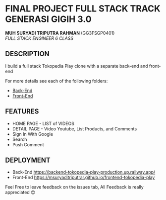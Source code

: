 # FINAL PROJECT FULL STACK TRACK GENERASI GIGIH 3.0

**MUH SURYADI TRIPUTRA RAHMAN** (GG3FSGP0401) <br>
*FULL STACK ENGINEER 6 CLASS*

## DESCRIPTION

I build a full stack Tokopedia Play clone with a separate back-end and front-end

For more details see each of the following folders:

* [Back-End](./back-end/)
* [Front-End](./front-end/)


## FEATURES

* HOME PAGE - LIST of VIDEOS
* DETAIL PAGE - Video Youtube, List Products, and Comments
* Sign In With Google
* Search
* Push Comment

## DEPLOYMENT

* Back-End 
  https://backend-tokopedia-play-production.up.railway.app/
* Front-End
  https://msuryaditriputrar.github.io/frontend-tokopedia-play

Feel Free to leave feedback on the issues tab, All Feedback is really appreciated 😊